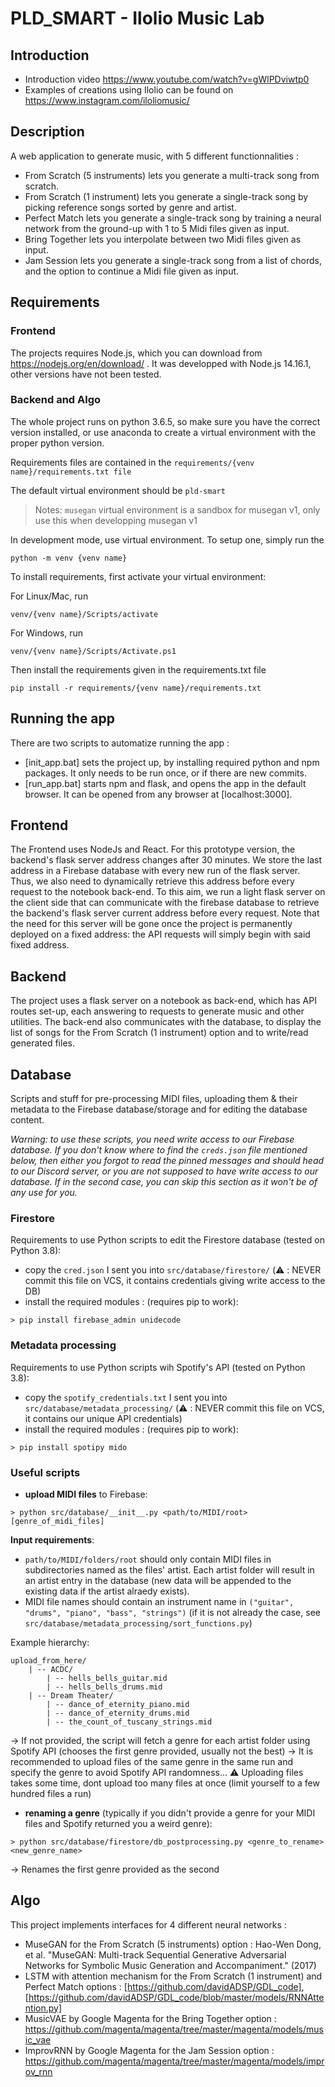 # PLD_SMART - Ilolio Music Lab

## Introduction
- Introduction video https://www.youtube.com/watch?v=gWlPDviwtp0   
- Examples of creations using Ilolio can be found on
https://www.instagram.com/iloliomusic/

## Description

A web application to generate music, with 5 different functionnalities :
- From Scratch (5 instruments) lets you generate a multi-track song from scratch.
- From Scratch (1 instrument) lets you generate a single-track song by picking reference songs sorted by genre and artist.
- Perfect Match lets you generate a single-track song by training a neural network from the ground-up with 1 to 5 Midi files given as input.
- Bring Together lets you interpolate between two Midi files given as input.
- Jam Session lets you generate a single-track song from a list of chords, and the option to continue a Midi file given as input.

## Requirements

### Frontend

The projects requires Node.js, which you can download from https://nodejs.org/en/download/ .
It was developped with Node.js 14.16.1, other versions have not been tested.

### Backend and Algo

The whole project runs on python 3.6.5, so make sure you have the correct version installed, or use anaconda to create a virtual environment with the proper python version.

Requirements files are contained in the `requirements/{venv name}/requirements.txt file`

The default virtual environment should be `pld-smart`
> Notes: `musegan` virtual environment is a sandbox for musegan v1, only use this when developping musegan v1

In development mode, use virtual environment. To setup one, simply run the
```
python -m venv {venv name}
```

To install requirements, first activate your virtual environment:

For Linux/Mac, run
```
venv/{venv name}/Scripts/activate
```

For Windows, run
```
venv/{venv name}/Scripts/Activate.ps1
```

Then install the requirements given in the requirements.txt file
```
pip install -r requirements/{venv name}/requirements.txt
```


## Running the app

There are two scripts to automatize running the app :
- [init_app.bat] sets the project up, by installing required python and npm packages. It only needs to be run once, or if there are new commits.
- [run_app.bat] starts npm and flask, and opens the app in the default browser. It can be opened from any browser at [localhost:3000].


## Frontend

The Frontend uses NodeJs and React. For this prototype version, the backend's flask server address changes after 30 minutes. We store the last address in a Firebase database with every new run of the flask server. Thus, we also need to dynamically retrieve this address before every request to the notebook back-end. To this aim, we run a light flask server on the client side that can communicate with the firebase database to retrieve the backend's flask server current address before every request. Note that the need for this server will be gone once the project is permanently deployed on a fixed address: the API requests will simply begin with said fixed address.

## Backend

The project uses a flask server on a notebook as back-end, which has API routes set-up, each answering to requests to generate music and other utilities. The back-end also communicates with the database, to display the list of songs for the From Scratch (1 instrument) option and to write/read generated files.

## Database

Scripts and stuff for pre-processing MIDI files, uploading them & their metadata to the Firebase database/storage and for editing the database content.

*Warning: to use these scripts, you need write access to our Firebase database. If you don't know where to find the `creds.json` file mentioned below, 
then either you forgot to read the pinned messages and should head to our Discord server, or you are not supposed to have write access to our database.
If in the second case, you can skip this section as it won't be of any use for you.*

### Firestore
Requirements to use Python scripts to edit the Firestore database (tested on Python 3.8):
 - copy the `cred.json` I sent you into `src/database/firestore/` (:warning: : NEVER commit this file on VCS, it contains credentials giving write access to the DB)
 - install the required modules : (requires pip to work):
 ```shell script
> pip install firebase_admin unidecode
```

### Metadata processing
Requirements to use Python scripts wih Spotify's API (tested on Python 3.8):
 - copy the `spotify_credentials.txt` I sent you into `src/database/metadata_processing/` (:warning: : NEVER commit this file on VCS, it contains our unique API credentials)
 - install the required modules : (requires pip to work):
 ```shell script
> pip install spotipy mido
```

### Useful scripts
 - **upload MIDI files** to Firebase: 
 ```shell script
> python src/database/__init__.py <path/to/MIDI/root> [genre_of_midi_files]
```
**Input requirements**: 
 - `path/to/MIDI/folders/root` should only contain MIDI files in subdirectories named as the files' artist. 
Each artist folder will result in an artist entry in the database (new data will be appended to the existing data if the artist alraedy exists).
 - MIDI file names should contain an instrument name in `("guitar", "drums", "piano", "bass", "strings")` (if it is not already the case, see `src/database/metadata_processing/sort_functions.py`)

Example hierarchy:
```
upload_from_here/
    | -- ACDC/
        | -- hells_bells_guitar.mid    
        | -- hells_bells_drums.mid
    | -- Dream Theater/
        | -- dance_of_eternity_piano.mid
        | -- dance_of_eternity_drums.mid
        | -- the_count_of_tuscany_strings.mid
```

-> If not provided, the script will fetch a genre for each artist folder using Spotify API (chooses the first genre provided, usually not the best)
-> It is recommended to upload files of the same genre in the same run and specify the genre to avoid Spotify API randomness...
:warning: Uploading files takes some time, dont upload too many files at once (limit yourself to a few hundred files a run)


 - **renaming a genre** (typically if you didn't provide a genre for your MIDI files and Spotify returned you a weird genre):
```shell script
> python src/database/firestore/db_postprocessing.py <genre_to_rename> <new_genre_name>
```
-> Renames the first genre provided as the second


## Algo

This project implements interfaces for 4 different neural networks :
- MuseGAN for the From Scratch (5 instruments) option : Hao-Wen Dong, et al. "MuseGAN: Multi-track Sequential Generative Adversarial Networks for Symbolic Music Generation and 
Accompaniment." (2017)
- LSTM with attention mechanism for the  From Scratch (1 instrument) and Perfect Match options : [https://github.com/davidADSP/GDL_code], [https://github.com/davidADSP/GDL_code/blob/master/models/RNNAttention.py]
- MusicVAE by Google Magenta for the Bring Together option : https://github.com/magenta/magenta/tree/master/magenta/models/music_vae
- ImprovRNN by Google Magenta for the Jam Session option : https://github.com/magenta/magenta/tree/master/magenta/models/improv_rnn

